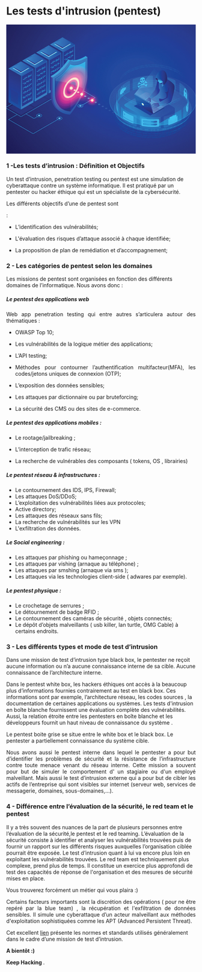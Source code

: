 # **Les tests d'intrusion (pentest)**





<p align="center"> 
<img src="img2-1-CP.png" align="center">
</p>

### 1 -Les tests d’intrusion :  Définition et Objectifs

<p align="justify">


Un test d’intrusion, penetration testing  ou pentest est une simulation de cyberattaque contre un système informatique.  Il est pratiqué  par un pentester ou  hacker éthique qui  est un spécialiste de la cybersécurité.
</p>

<p align="justify">Les différents objectifs  d’une de pentest sont  </p>: 

- <p align="justify">L’identification des vulnérabilités; 

- <p align="justify">L'évaluation des risques d’attaque associé à chaque identifiée; 

- <p align="justify">La proposition  de  plan de remédiation et d’accompagnement; 






### 2 - Les catégories de pentest selon les domaines


<p align="justify">

Les missions de pentest sont organisées en fonction des différents domaines de l’informatique.
Nous avons donc :
</p>

##### Le pentest des applications web

<p align="justify"> Web app penetration testing  qui entre autres s’articulera autour des thématiques  : </p>

- <p align="justify">OWASP Top 10;</p>
- <p align="justify">Les vulnérabilités de la logique métier des applications;</p>
- <p align="justify"> L’API testing;</p>
- <p align="justify"> Méthodes pour contourner l’authentification multifacteur(MFA), les codes/jetons uniques de connexion (OTP);</p>
- <p align="justify">L’exposition des données sensibles;</p>
- <p align="justify">Les attaques par dictionnaire ou par bruteforcing;</p>
- <p align="justify">La sécurité des CMS ou des sites de e-commerce.</p>


##### Le pentest des applications mobiles :

- Le rootage/jailbreaking ;

- L’interception de trafic réseau; 

- La recherche de vulnérables des composants ( tokens, OS , librairies)


##### Le pentest réseau & infrastructures :

 - Le contournement  des IDS, IPS, Firewall;
 - Les attaques DoS/DDoS;
 - L’exploitation des vulnérabilités liées aux protocoles;
 - Active directory;
 - Les attaques des réseaux  sans fils;
 - La recherche de vulnérabilités sur les VPN
- L'exfiltration des données.


##### Le Social engineering :

- Les attaques par phishing ou hameçonnage ;
- Les attaques par  vishing (arnaque au téléphone) ;
- Les attaques par  smshing (arnaque via sms );
- Les attaques via les technologies client-side ( adwares par exemple).

##### Le pentest physique :

 - Le crochetage de serrures ;
 - Le détournement de badge RFID ;
 - Le contournement des caméras de sécurité , objets connectés;
 - Le dépôt d’objets malveillants ( usb killer, lan turtle, OMG Cable)   à certains endroits.    






### 3 - Les différents types et mode  de test d’intrusion


<p align="justify">

Dans une mission de test d’intrusion type black box,  le  pentester ne reçoit aucune information ou n’a aucune connaissance interne de sa cible. Aucune connaissance de l’architecture interne.

Dans le pentest white box, les   hackers éthiques ont accès à la beaucoup plus d’informations fournies contrairement au test en black box. Ces informations sont par exemple,  l’architecture réseau, les codes sources ,  la documentation de certaines applications ou systèmes. Les tests d'intrusion en boîte blanche fournissent une évaluation complète des vulnérabilités. Aussi, la relation étroite entre les pentesters en boîte blanche et les développeurs fournit un haut niveau de connaissance du système .

Le pentest boite grise  se situe entre le white box et le black box. Le pentester a partiellement connaissance du système cible. </p>
  
<p align="justify">Nous avons aussi le pentest interne dans lequel le pentester a pour but d’identifier  les problèmes de sécurité et la résistance de l’infrastructure contre toute menace venant du réseau interne. Cette mission a souvent pour but de simuler le comportement d' un stagiaire ou d'un employé malveillant. Mais aussi le  test d’intrusion externe qui a pour but de cibler les actifs de l’entreprise qui sont visibles sur internet (serveur web, services de messagerie, domaines, sous-domaines,...).
</p>


### 4 - Différence entre l’évaluation de la sécurité,  le red team et le pentest


<p align="justify">


Il y a très souvent des nuances de la part de plusieurs personnes entre l’évaluation de la sécurité,le pentest et le red teaming.
L’évaluation de la sécurité consiste à identifier et analyser les  vulnérabilités trouvées puis de fournir un rapport sur les différents risques  auxquelles  l’organisation ciblée pourrait être exposée. Le test d’intrusion quant à lui va encore plus loin en exploitant les vulnérabilités trouvées. Le red team est techniquement plus complexe, prend plus de temps. Il constitue un exercice plus approfondi de test des capacités de réponse de l'organisation et des mesures de sécurité mises en place.


</p>



<p align="justify"> Vous trouverez forcément un métier qui vous plaira :) </p>

<p align="justify"> Certains facteurs  importants sont la discrétion des opérations ( pour ne être repéré par la blue team) , la récupération et l'exfiltration de données sensibles. Il simule une cyberattaque d’un acteur malveillant aux méthodes d'exploitation sophistiquées comme les APT (Advanced Persistent Threat).

Cet excellent  [lien](https://www.vumetric.com/blog/top-penetration-testing-methodologies/)  présente les normes et standards utilisés  généralement dans le cadre d’une mission de test d’intrusion.

</p>

<p align="justify"> <strong> A bientôt :) </strong>
</p>

<p align="justify"> <strong> Keep Hacking </strong>. 
</p>


